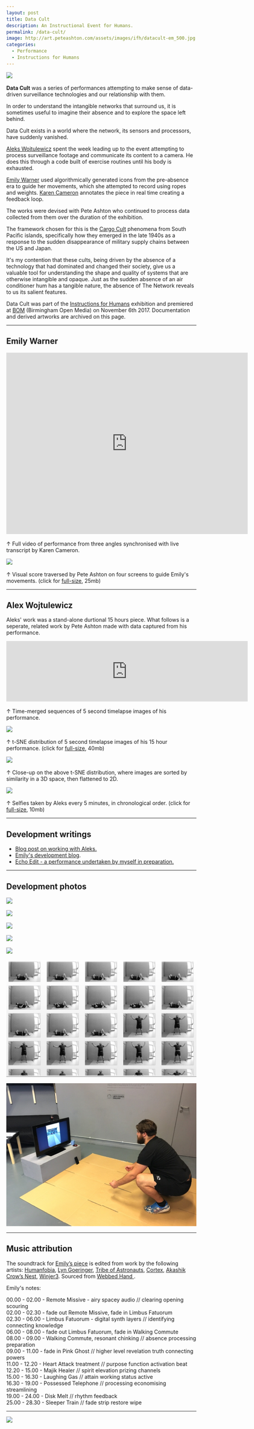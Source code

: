 ```yaml
---
layout: post
title: Data Cult
description: An Instructional Event for Humans.
permalink: /data-cult/
image: http://art.peteashton.com/assets/images/ifh/datacult-em_500.jpg
categories:
  - Performance
  - Instructions for Humans
---
```


![](http://art.peteashton.com/assets/images/ifh/datacult-em.jpg)

**Data Cult** was a series of performances attempting to make sense of data-driven surveillance technologies and our relationship with them.

In order to understand the intangible networks that surround us, it is sometimes useful to imagine their absence and to explore the space left behind. 

Data Cult exists in a world where the network, its sensors and processors, have suddenly vanished. 

[Aleks Wojtulewicz](http://a-w-a.co.uk/) spent the week leading up to the event attempting to process surveillance footage and communicate its content to a camera. He does this through a code built of exercise routines until his body is exhausted. 

[Emily Warner](https://emily-warner.com/) used algorithmically generated icons from the pre-absence era to guide her movements, which she attempted to record using ropes and weights. [Karen Cameron](https://twitter.com/KCanard) annotates the piece in real time creating a feedback loop.

The works were devised with Pete Ashton who continued to process data collected from them over the duration of the exhibition. 

The framework chosen for this is the [Cargo Cult](https://en.wikipedia.org/wiki/Cargo_cult) phenomena from South Pacific islands, specifically how they emerged in the late 1940s as a response to the sudden disappearance of military supply chains between the US and Japan. 

It's my contention that these cults, being driven by the absence of a technology that had dominated and changed their society, give us a valuable tool for understanding the shape and quality of systems that are otherwise intangible and opaque. Just as the sudden absence of an air conditioner hum has a tangible nature, the absence of The Network reveals to us its salient features. 

Data Cult was part of the [Instructions for Humans](http://instructionsforhumans.com) exhibition and premiered at [BOM](http://www.bom.org.uk) (Birmingham Open Media) on November 6th 2017. Documentation and derived artworks are archived on this page.  

*****

## Emily Warner

<iframe src="https://player.vimeo.com/video/242211423?title=0&byline=0&portrait=0" width="640" height="480" frameborder="0" webkitallowfullscreen mozallowfullscreen allowfullscreen></iframe>

&#8593; Full video of performance from three angles synchronised with live transcript by Karen Cameron.

[![](http://art.peteashton.com/assets/images/ifh/emilyblobsscore_small.jpg)](http://art.peteashton.com/assets/images/ifh/emilyblobsscore.jpg)

&#8593; Visual score traversed by Pete Ashton on four screens to guide Emily's movements. (click for [full-size](http://art.peteashton.com/assets/images/ifh/emilyblobsscore.jpg), 25mb)

*****

## Alex Wojtulewicz

Aleks' work was a stand-alone durtional 15 hours piece. What follows is a seperate, related work by Pete Ashton made with data captured from his performance. 

<iframe src="https://player.vimeo.com/video/242235813?title=0&byline=0&portrait=0" width="640" height="160" frameborder="0" webkitallowfullscreen mozallowfullscreen allowfullscreen></iframe>

&#8593; Time-merged sequences of 5 second timelapse images of his performance. 

[![](http://art.peteashton.com/assets/images/ifh/tsne_grid_alekssq_small.jpg)](http://art.peteashton.com/assets/images/ifh/tsne_grid_alekssq.jpg)

&#8593; t-SNE distribution of 5 second timelapse images of his 15 hour performance. (click for [full-size](http://art.peteashton.com/assets/images/ifh/tsne_grid_alekssq.jpg), 40mb)

![](http://art.peteashton.com/assets/images/ifh/tsne_alex_zoom.jpg)

&#8593; Close-up on the above t-SNE distribution, where images are sorted by similarity in a 3D space, then flattened to 2D.

[![](http://art.peteashton.com/assets/images/ifh/aleks_faces_hires_small.jpg)](http://art.peteashton.com/assets/images/ifh/aleks_faces_hires.jpg)

&#8593; Selfies taken by Aleks every 5 minutes, in chronological order. (click for [full-size](http://art.peteashton.com/assets/images/ifh/aleks_faces_hires.jpg), 10mb)

*****

## Development writings 

- [Blog post on working with Aleks.](http://blog.peteashton.com/art/2017/11/02/ifh029/) 
- [Emily's development blog](https://ifhekw.tumblr.com).
- [Echo Edit - a performance undertaken by myself in preparation.](http://art.peteashton.com/echo_edit/) 

*****

## Development photos

![](http://art.peteashton.com/assets/images/ifh/datacultwip1.jpg)

![](http://art.peteashton.com/assets/images/ifh/datacultwip2.jpg)

![](http://art.peteashton.com/assets/images/ifh/datacultwip3.jpg)

![](http://art.peteashton.com/assets/images/ifh/datacultwip5.jpg)

![](http://art.peteashton.com/assets/images/ifh/datacultwip6.jpg)

![](/images/aleks_thur_3.jpg)

![](/images/aleks_thur_1.jpg)

*****

## Music attribution

The soundtrack for [Emily’s piece](https://vimeo.com/242211423) is edited from work by the following artists: [Humanfobia](https://humanfobia.jimdo.com), [Lyn Goeringer](http://www.lyngoeringer.com/portfolio/), [Tribe of Astronauts](https://archive.org/search.php?query=creator%3A%22Tribe+of+Astronauts%22), [Cortex](http://freemusicarchive.org/music/CorteX/Paranormal/), [Akashik Crow’s Nest](http://webbedhandrecords.com/tag/akashic-crows-nest/), [Winjer3](http://freemusicarchive.org/music/Winjer3/). Sourced from [Webbed Hand ](http://webbedhandrecords.com). 

Emily's notes: 

00.00 - 02.00 - Remote Missive - airy spacey audio // clearing opening scouring  
02.00 - 02.30 - fade out Remote Missive, fade in Limbus Fatuorum  
02.30 - 06.00 - Limbus Fatuorum - digital synth layers // identifying connecting knowledge  
06.00 - 08.00 - fade out Limbus Fatuorum, fade in Walking Commute  
08.00 - 09.00 - Walking Commute, resonant chinking // absence processing preparation  
09.00 - 11.00 - fade in Pink Ghost // higher level revelation truth connecting powers  
11.00 - 12.20 - Heart Attack treatment // purpose function activation beat  
12.20 - 15.00 - Majik Healer // spirit elevation prizing channels  
15.00 - 16.30 - Laughing Gas // attain working status active  
16.30 - 19.00 - Possessed Telephone // processing economising streamlining   
19.00 - 24.00 - Disk Melt // rhythm feedback  
25.00 - 28.30 - Sleeper Train // fade strip restore wipe  

*****

[![](http://art.peteashton.com/assets/images/lottery_Logo_Black_RGB_smaller.jpg)](http://artscouncil.org.uk/)